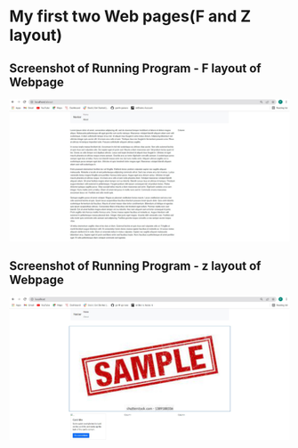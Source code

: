 # My first two Web pages(F and Z layout)


## Screenshot of Running Program - F layout of Webpage

![Running Program](https://github.com/parth-panara/IS601sp22/blob/My_First_2_Pages_of_Bootstrap(F_and_Z_layout)/screenshots/F%20layout%20webpage.jpg)
## Screenshot of Running Program - z layout of Webpage

![Running Program](https://github.com/parth-panara/IS601sp22/blob/My_First_2_Pages_of_Bootstrap(F_and_Z_layout)/screenshots/Z%20layout%20webpage.jpg)

